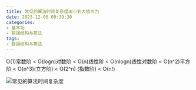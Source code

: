 ```yaml
---
title: 常见的算法时间复杂度由小到大依次为
date: 2023-12-06 09:39:30
categories:
- 基本功
- 数据结构与算法
tags:
- 数据结构与算法
---
```


O(1)常数阶 &lt; O(logn)对数阶 &lt; O(n)线性阶 &lt; O(nlogn)线性对数阶 &lt; O(n^2)平方阶 &lt; O(n^3)(立方阶) &lt; O(2^n) (指数阶) &lt; O(n!)

![常见的算法时间复杂度](/pic/算法/数学/数学地图/TheMapofMathematics.png)
